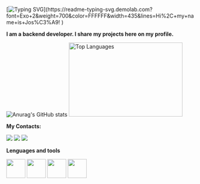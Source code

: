[![Typing SVG](https://readme-typing-svg.demolab.com?font=Exo+2&weight=700&pause=1000&color=FFFFFF&width=435&lines=Hi+my+name+is+José!)](https://readme-typing-svg.demolab.com?font=Exo+2&weight=700&color=FFFFFF&width=435&lines=Hi%2C+my+name+is+Jos%C3%A9!
)

**I am a backend developer. I share my projects here on my profile.**

![Anurag's GitHub stats](https://github-readme-stats.vercel.app/api?username=josevitorrodriguess&show_icons=true&theme=dark) 
<img src="https://github-readme-stats.vercel.app/api/top-langs/?username=josevitorrodriguess&show_icons=true&theme=dark" alt="Top Languages" width="300" height="195">


**My Contacts:**

<p align="left">
  <a href="mailto:josevitorrodrigues17@gmail.com.com" alt="Gmail">
  <img src="https://img.shields.io/badge/-Gmail-FF0000?style=flat-square&labelColor=FF0000&logo=gmail&logoColor=white&link=LINK-DO-SEU-GMAIL" /></a>

  <a href="https://www.linkedin.com/in/jos%C3%A9-vitor-rodrigues-79b81128a?utm_source=share&utm_campaign=share_via&utm_content=profile&utm_medium=android_app" alt="LinkedIn">
  <img src="https://img.shields.io/badge/-Linkedin-0e76a8?style=flat-square&logo=Linkedin&logoColor=white&link=LINK-DO-SEU-LINKEDIN" /></a>

  <a href="https://instagram.com/josevrodrigues_" alt="Instagram">
  <img src="https://img.shields.io/badge/-Instagram-DF0174?style=flat-square&labelColor=DF0174&logo=instagram&logoColor=white&link=LINK-DO-SEU-INSTAGRAM"/></a>
</p>

**Lenguages and tools**
<p align="left">
<img src="https://cdn.jsdelivr.net/gh/devicons/devicon@latest/icons/java/java-original-wordmark.svg" width="50" height="50"/>
<img src="https://cdn.jsdelivr.net/gh/devicons/devicon@latest/icons/mysql/mysql-original-wordmark.svg" width="50" height="50"/>
<!-- <img src="https://cdn.jsdelivr.net/gh/devicons/devicon@latest/icons/docker/docker-original-wordmark.svg" width="50" height="50"/> -->
<img src="https://cdn.jsdelivr.net/gh/devicons/devicon@latest/icons/go/go-original-wordmark.svg" width="50" height="50" />
<img src="https://cdn.jsdelivr.net/gh/devicons/devicon@latest/icons/python/python-original.svg" width="50" height="50" />
</p>
